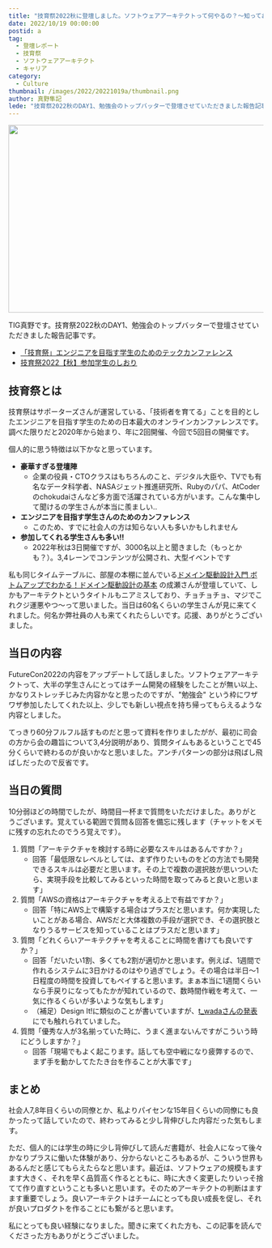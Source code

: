 ```yaml
---
title: "技育祭2022秋に登壇しました。ソフトウェアアーキテクトって何やるの？～知っておくと役立つ考え方を共有します～"
date: 2022/10/19 00:00:00
postid: a
tag:
  - 登壇レポート
  - 技育祭
  - ソフトウェアアーキテクト
  - キャリア
category:
  - Culture
thumbnail: /images/2022/20221019a/thumbnail.png
author: 真野隼記
lede: "技育祭2022秋のDAY1、勉強会のトップバッターで登壇させていただきました報告記事です。"
---
```

<img src="/images/2022/20221019a/top.png" alt="" width="1200" height="371" loading="lazy">

TIG真野です。技育祭2022秋のDAY1、勉強会のトップバッターで登壇させていただきました報告記事です。

* [「技育祭」エンジニアを目指す学生のためのテックカンファレンス](https://talent.supporterz.jp/geeksai/2022autumn/)
* [技育祭2022【秋】参加学生のしおり](https://talent.supporterz.jp/geeksai/2022autumn/information/#1014-1330-HallA)

## 技育祭とは

技育祭はサポーターズさんが運営している、「技術者を育てる」ことを目的としたエンジニアを目指す学生のための日本最大のオンラインカンファレンスです。調べた限りだと2020年から始まり、年に2回開催、今回で5回目の開催です。

個人的に思う特徴は以下かなと思っています。

* **豪華すぎる登壇陣**
  * 企業の役員・CTOクラスはもちろんのこと、デジタル大臣や、TVでも有名なデータ科学者、NASAジェット推進研究所、Rubyのパパ、AtCoderのchokudaiさんなど多方面で活躍されている方がいます。こんな集中して聞けるの学生さんが本当に羨ましい..
* **エンジニアを目指す学生さんのためのカンファレンス**
  * このため、すでに社会人の方は知らない人も多いかもしれません
* **参加してくれる学生さんも多い!!**
  * 2022年秋は3日開催ですが、3000名以上と聞きました（もっとかも？）。3,4レーンでコンテンツが公開され、大型イベントです

私も同じタイムテーブルに、部屋の本棚に並んでいる[ドメイン駆動設計入門 ボトムアップでわかる！ドメイン駆動設計の基本](https://www.amazon.co.jp/dp/B082WXZVPC/) の成瀬さんが登壇していて、しかもアーキテクトというタイトルもニアミスしており、チョチョチョ、マジでこれクジ運悪やつ～って思いました。当日は60名くらいの学生さんが見に来てくれました。何名か弊社員の人も来てくれたらしいです。応援、ありがとうございました。

## 当日の内容

FutureCon2022の内容をアップデートして話しました。ソフトウェアアーキテクトって、大半の学生さんにとってはチーム開発の経験をしたことが無い以上、かなりストレッチじみた内容かなと思ったのですが、"勉強会" という枠にワザワザ参加したしてくれた以上、少しでも新しい視点を持ち帰ってもらえるような内容としました。

<script async class="speakerdeck-embed" data-id="c3767385785847958fb75d0e07913ae2" data-ratio="1.77725118483412" src="//speakerdeck.com/assets/embed.js"></script>

てっきり60分フルフル話すものだと思って資料を作りましたがが、最初に司会の方から会の趣旨について3,4分説明があり、質問タイムもあるということで45分くらいで終わるのが良いかなと思いました。アンチパターンの部分は飛ばし飛ばしだったので反省です。

## 当日の質問

10分弱ほどの時間でしたが、時間目一杯まで質問をいただけました。ありがとうございます。覚えている範囲で質問＆回答を備忘に残します（チャットをメモに残すの忘れたのでうろ覚えです）。

1. 質問「アーキテクチャを検討する時に必要なスキルはあるんですか？」
    * 回答「最低限なレベルとしては、まず作りたいものをどの方法でも開発できるスキルは必要だと思います。その上で複数の選択肢が思いついたら、実現手段を比較してみるといった時間を取ってみると良いと思います」
2. 質問「AWSの資格はアーキテクチャを考える上で有益ですか？」
    * 回答「特にAWS上で構築する場合はプラスだと思います。何か実現したいことがある場合、AWSだと大体複数の手段が選択でき、その選択肢となりうるサービスを知っていることはプラスだと思います」
3. 質問「どれくらいアーキテクチャを考えることに時間を書けても良いですか？」
    * 回答「だいたい1割、多くても2割が適切かと思います。例えば、1週間で作れるシステムに3日かけるのはやり過ぎでしょう。その場合は半日～1日程度の時間を投資してもペイすると思います。まぁ本当に1週間くらいなら手戻りになってもたかが知れているので、数時間作戦を考えて、一気に作るくらいが多いような気もします」
    * （補足）Design It!に類似のことが書いていますが、[t_wadaさんの発表](https://speakerdeck.com/twada/quality-and-speed-2022-spring-edition?slide=100)にでも触れられていました。
4. 質問「優秀な人が3名揃っていた時に、うまく進まないんですがこういう時にどうしますか？」
    * 回答「現場でもよく起こります。話しても空中戦になり疲弊するので、まず手を動かしてたたき台を作ることが大事です」

## まとめ

社会人7,8年目くらいの同僚とか、私よりパイセンな15年目くらいの同僚にも良かったって話していたので、終わってみると少し背伸びした内容だった気もします。

ただ、個人的には学生の時に少し背伸びして読んだ書籍が、社会人になって後々かなりプラスに働いた体験があり、分からないところもあるが、こういう世界もあるんだと感じてもらえたらなと思います。最近は、ソフトウェアの規模もますます大きく、それを早く品質高く作るとともに、時に大きく変更したりいっそ捨てて作り直すということも多いと思います。そのためアーキテクトの判断はますます重要でしょう。良いアーキテクトはチームにとっても良い成長を促し、それが良いプロダクトを作ることにも繋がると思います。

私にとっても良い経験になりました。聞きに来てくれた方も、この記事を読んでくださった方もありがとうございました。

